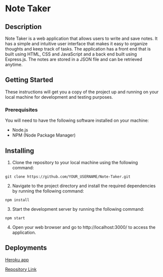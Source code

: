 # Note Taker

## Description

Note Taker is a web application that allows users to write and save notes. It has a simple and intuitive user interface that makes it easy to organize thoughts and keep track of tasks. The application has a front end that is built using HTML, CSS and JavaScript and a back end built using Express.js. The notes are stored in a JSON file and can be retrieved anytime.

## Getting Started

These instructions will get you a copy of the project up and running on your local machine for development and testing purposes.

### Prerequisites

You will need to have the following software installed on your machine:

- Node.js
- NPM (Node Package Manager)

## Installing

1. Clone the repository to your local machine using the following command:

```
git clone https://github.com/YOUR_USERNAME/Note-Taker.git
```

2. Navigate to the project directory and install the required dependencies by running the following command:

```
npm install
```

3. Start the development server by running the following command:

```
npm start
```

4. Open your web browser and go to http://localhost:3000/ to access the application.

## Deployments

[Heroku app](https://thawing-atoll-77394.herokuapp.com/notes)

[Repository Link](https://github.com/ValFin96/Note-taker.git)
